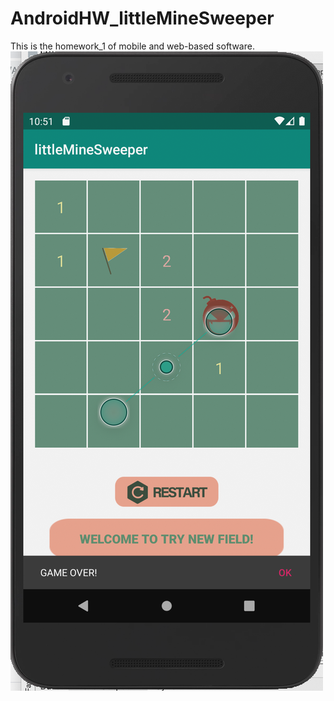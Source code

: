 # AndroidHW_littleMineSweeper
This is the homework_1 of mobile and web-based software.
![previewz_image](https://github.com/amberYYX/AndroidHW_littleMineSweeper/blob/master/littleMineSweeper/preview.png)
